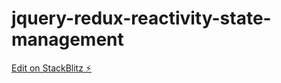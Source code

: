 # jquery-redux-reactivity-state-management

[Edit on StackBlitz ⚡️](https://stackblitz.com/edit/web-platform-udcz4o)